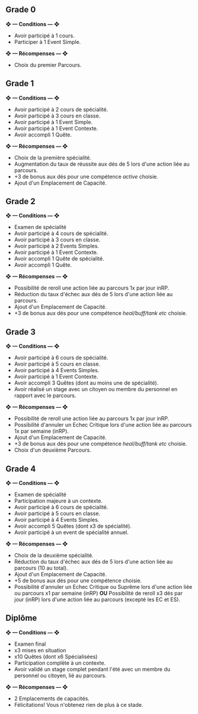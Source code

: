 ## Grade 0

**❖ — Conditions — ❖**
- Avoir participé à 1 cours.
- Participer à 1 Event Simple. 

**❖ — Récompenses — ❖**
- Choix du premier Parcours.

## Grade 1

**❖ — Conditions — ❖**
- Avoir participé à 2 cours de spécialité.
- Avoir participé à 3 cours en classe.
- Avoir participé à 1 Event Simple.
- Avoir participé à 1 Event Contexte.
- Avoir accompli 1 Quête.

**❖ — Récompenses — ❖**
- Choix de la première spécialité.
- Augmentation du taux de réussite aux dés de 5 lors d'une action liée au parcours.
- +3 de bonus aux dés pour une compétence *active* choisie. 
- Ajout d'un Emplacement de Capacité.

## Grade 2

**❖ — Conditions — ❖**
- Examen de spécialité
- Avoir participé à 4 cours de spécialité.
- Avoir participé à 3 cours en classe.
- Avoir participé à 2 Events Simples.
- Avoir participé à 1 Event Contexte.
- Avoir accompli 1 Quête de spécialité.
- Avoir accompli 1 Quête. 

**❖ — Récompenses — ❖**
- Possibilité de reroll une action liée au parcours 1x par jour inRP. 
- Réduction du taux d'échec aux dés de 5 lors d'une action liée au parcours. 
- Ajout d'un Emplacement de Capacité.
- +3 de bonus aux dés pour une compétence *heal/buff/tank etc* choisie. 

## Grade 3

**❖ — Conditions — ❖**
- Avoir participé à 6 cours de spécialité.
- Avoir participé à 5 cours en classe.
- Avoir participé à 4 Events Simples.
- Avoir participé à 1 Event Contexte.
- Avoir accompli 3 Quêtes (dont au moins une de spécialité).
- Avoir réalisé un stage avec un citoyen ou membre du personnel en rapport avec le parcours. 

**❖ — Récompenses — ❖**
- Possibilité de reroll une action liée au parcours 1x par jour inRP. 
- Possibilité d'annuler un Echec Critique lors d'une action liée au parcours 1x par semaine (inRP). 
- Ajout d'un Emplacement de Capacité.
- +3 de bonus aux dés pour une compétence *heal/buff/tank etc* choisie. 
- Choix d'un deuxième Parcours. 

## Grade 4

**❖ — Conditions — ❖**
- Examen de spécialité
- Participation majeure à un contexte.
- Avoir participé à 6 cours de spécialité.
- Avoir participé à 5 cours en classe.
- Avoir participé à 4 Events Simples.
- Avoir accompli 5 Quêtes (dont x3 de spécialité).
- Avoir participé à un event de spécialité annuel. 

**❖ — Récompenses — ❖**
- Choix de la deuxième spécialité.
- Réduction du taux d'échec aux dés de 5 lors d'une action liée au parcours (10 au total). 
- Ajout d'un Emplacement de Capacité.
- +5 de bonus aux dés pour une compétence choisie. 
- Possibilité d'annuler un Echec Critique ou Suprême lors d'une action liée ou parcours x1 par semaine (inRP) **OU** Possibilité de reroll x3 dés par jour (inRP) lors d'une action liée au parcours (excepté les EC et ES). 

## Diplôme

**❖ — Conditions — ❖**
- Examen final
- x3 mises en situation
- x10 Quêtes (dont x6 Spécialisées)
- Participation complète à un contexte.
- Avoir validé un stage complet pendant l'été avec un membre du personnel ou citoyen, lié au parcours. 

**❖ — Récompenses — ❖**
- 2 Emplacements de capacités.
- Félicitations! Vous n'obtenez rien de plus à ce stade.
